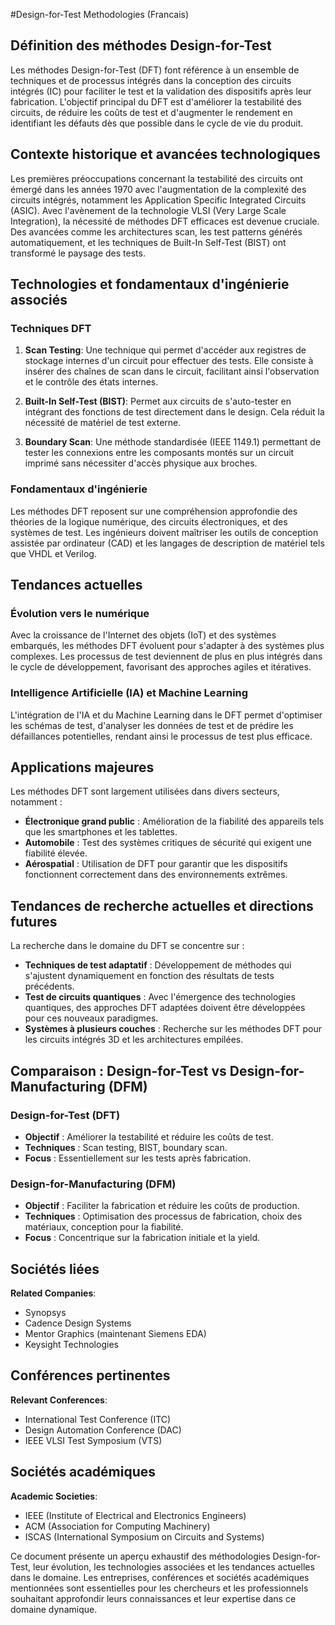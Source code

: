 #Design-for-Test Methodologies (Francais)

## Définition des méthodes Design-for-Test

Les méthodes Design-for-Test (DFT) font référence à un ensemble de techniques et de processus intégrés dans la conception des circuits intégrés (IC) pour faciliter le test et la validation des dispositifs après leur fabrication. L'objectif principal du DFT est d'améliorer la testabilité des circuits, de réduire les coûts de test et d'augmenter le rendement en identifiant les défauts dès que possible dans le cycle de vie du produit.

## Contexte historique et avancées technologiques

Les premières préoccupations concernant la testabilité des circuits ont émergé dans les années 1970 avec l'augmentation de la complexité des circuits intégrés, notamment les Application Specific Integrated Circuits (ASIC). Avec l'avènement de la technologie VLSI (Very Large Scale Integration), la nécessité de méthodes DFT efficaces est devenue cruciale. Des avancées comme les architectures scan, les test patterns générés automatiquement, et les techniques de Built-In Self-Test (BIST) ont transformé le paysage des tests.

## Technologies et fondamentaux d'ingénierie associés

### Techniques DFT

1. **Scan Testing**: Une technique qui permet d'accéder aux registres de stockage internes d'un circuit pour effectuer des tests. Elle consiste à insérer des chaînes de scan dans le circuit, facilitant ainsi l'observation et le contrôle des états internes.
   
2. **Built-In Self-Test (BIST)**: Permet aux circuits de s'auto-tester en intégrant des fonctions de test directement dans le design. Cela réduit la nécessité de matériel de test externe.

3. **Boundary Scan**: Une méthode standardisée (IEEE 1149.1) permettant de tester les connexions entre les composants montés sur un circuit imprimé sans nécessiter d'accès physique aux broches.

### Fondamentaux d'ingénierie

Les méthodes DFT reposent sur une compréhension approfondie des théories de la logique numérique, des circuits électroniques, et des systèmes de test. Les ingénieurs doivent maîtriser les outils de conception assistée par ordinateur (CAD) et les langages de description de matériel tels que VHDL et Verilog.

## Tendances actuelles

### Évolution vers le numérique

Avec la croissance de l'Internet des objets (IoT) et des systèmes embarqués, les méthodes DFT évoluent pour s'adapter à des systèmes plus complexes. Les processus de test deviennent de plus en plus intégrés dans le cycle de développement, favorisant des approches agiles et itératives.

### Intelligence Artificielle (IA) et Machine Learning

L'intégration de l'IA et du Machine Learning dans le DFT permet d'optimiser les schémas de test, d'analyser les données de test et de prédire les défaillances potentielles, rendant ainsi le processus de test plus efficace.

## Applications majeures

Les méthodes DFT sont largement utilisées dans divers secteurs, notamment :

- **Électronique grand public** : Amélioration de la fiabilité des appareils tels que les smartphones et les tablettes.
- **Automobile** : Test des systèmes critiques de sécurité qui exigent une fiabilité élevée.
- **Aérospatial** : Utilisation de DFT pour garantir que les dispositifs fonctionnent correctement dans des environnements extrêmes.

## Tendances de recherche actuelles et directions futures

La recherche dans le domaine du DFT se concentre sur :

- **Techniques de test adaptatif** : Développement de méthodes qui s'ajustent dynamiquement en fonction des résultats de tests précédents.
- **Test de circuits quantiques** : Avec l'émergence des technologies quantiques, des approches DFT adaptées doivent être développées pour ces nouveaux paradigmes.
- **Systèmes à plusieurs couches** : Recherche sur les méthodes DFT pour les circuits intégrés 3D et les architectures empilées.

## Comparaison : Design-for-Test vs Design-for-Manufacturing (DFM)

### Design-for-Test (DFT)

- **Objectif** : Améliorer la testabilité et réduire les coûts de test.
- **Techniques** : Scan testing, BIST, boundary scan.
- **Focus** : Essentiellement sur les tests après fabrication.

### Design-for-Manufacturing (DFM)

- **Objectif** : Faciliter la fabrication et réduire les coûts de production.
- **Techniques** : Optimisation des processus de fabrication, choix des matériaux, conception pour la fiabilité.
- **Focus** : Concentrique sur la fabrication initiale et la yield.

## Sociétés liées

**Related Companies**:
- Synopsys
- Cadence Design Systems
- Mentor Graphics (maintenant Siemens EDA)
- Keysight Technologies

## Conférences pertinentes

**Relevant Conferences**:
- International Test Conference (ITC)
- Design Automation Conference (DAC)
- IEEE VLSI Test Symposium (VTS)

## Sociétés académiques

**Academic Societies**:
- IEEE (Institute of Electrical and Electronics Engineers)
- ACM (Association for Computing Machinery)
- ISCAS (International Symposium on Circuits and Systems) 

Ce document présente un aperçu exhaustif des méthodologies Design-for-Test, leur évolution, les technologies associées et les tendances actuelles dans le domaine. Les entreprises, conférences et sociétés académiques mentionnées sont essentielles pour les chercheurs et les professionnels souhaitant approfondir leurs connaissances et leur expertise dans ce domaine dynamique.